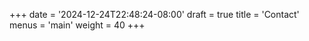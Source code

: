 +++
date = '2024-12-24T22:48:24-08:00'
draft = true
title = 'Contact'
menus = 'main'
weight = 40
+++
